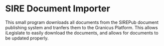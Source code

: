 SIRE Document Importer
=============

This small program downloads all documents from the SIREPub document publishing system and tranfers them to the 
Granicus Platform. This allows iLegislate to easily download the documents, and allows for documents to be
updated properly.
